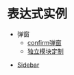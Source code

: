 # 表达式实例

- 弹窗
  - [confirm弹窗](表达式实例/弹窗/confirm弹窗/confirm弹窗.md)
  * [独立模块定制](表达式实例/弹窗/独立模块定制.md)
* [Sidebar](表达式实例/sidebar.md)
